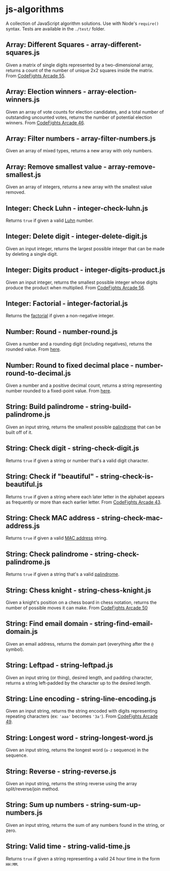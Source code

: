 # js-algorithms

A collection of JavaScript algorithm solutions. Use with Node's `require()` syntax. Tests are available in the `./test/` folder.


## Array: Different Squares - array-different-squares.js

Given a matrix of single digits represented by a two-dimensional array, returns a count of the number of unique 2x2 squares inside the matrix. From [CodeFights Arcade 55](https://app.codesignal.com/arcade).


## Array: Election winners - array-election-winners.js

Given an array of vote counts for election candidates, and a total number of outstanding uncounted votes, returns the number of potential election winners. From [CodeFights Arcade 46](https://app.codesignal.com/arcade).


## Array: Filter numbers - array-filter-numbers.js

Given an array of mixed types, returns a new array with only numbers.


## Array: Remove smallest value - array-remove-smallest.js

Given an array of integers, returns a new array with the smallest value removed.


## Integer: Check Luhn - integer-check-luhn.js

Returns `true` if given a valid [Luhn](https://en.wikipedia.org/wiki/Luhn_algorithm) number.


## Integer: Delete digit - integer-delete-digit.js

Given an input integer, returns the largest possible integer that can be made by deleting a single digit.


## Integer: Digits product - integer-digits-product.js

Given an input integer, returns the smallest possible integer whose digits produce the product when multiplied. From [CodeFights Arcade 56](https://app.codesignal.com/arcade).


## Integer: Factorial - integer-factorial.js

Returns the [factorial](https://en.wikipedia.org/wiki/Factorial) if given a non-negative integer.


## Number: Round - number-round.js

Given a number and a rounding digit (including negatives), returns the rounded value. From [here](https://stackoverflow.com/a/21323330).


## Number: Round to fixed decimal place - number-round-to-decimal.js

Given a number and a positive decimal count, returns a string representing number rounded to a fixed-point value. From [here](https://stackoverflow.com/a/21323330).


## String: Build palindrome - string-build-palindrome.js

Given an input string, returns the smallest possible [palindrome](https://en.wikipedia.org/wiki/Palindrome) that can be built off of it.


## String: Check digit - string-check-digit.js

Returns `true` if given a string or number that's a valid digit character.


## String: Check if "beautiful" - string-check-is-beautiful.js

Returns `true` if given a string where each later letter in the alphabet appears as frequently or more than each earlier letter. From [CodeFights Arcade 43](https://app.codesignal.com/arcade).


## String: Check MAC address - string-check-mac-address.js

Returns `true` if given a valid [MAC address](https://en.wikipedia.org/wiki/MAC_address) string.


## String: Check palindrome - string-check-palindrome.js

Returns `true` if given a string that's a valid [palindrome](https://en.wikipedia.org/wiki/Palindrome).


## String: Chess knight - string-chess-knight.js

Given a knight's position on a chess board in chess notation, returns the number of possible moves it can make. From [CodeFights Arcade 50](https://app.codesignal.com/arcade)


## String: Find email domain - string-find-email-domain.js

Given an email address, returns the domain part (everything after the `@` symbol).


## String: Leftpad - string-leftpad.js

Given an input string (or thing), desired length, and padding character, returns a string left-padded by the character up to the desired length.


## String: Line encoding - string-line-encoding.js

Given an input string, returns the string encoded with digits representing repeating characters (ex: `'aaa'` becomes `'3a'`). From [CodeFights Arcade 49](https://app.codesignal.com/arcade).


## String: Longest word - string-longest-word.js

Given an input string, returns the longest word (`a-z` sequence) in the sequence.


## String: Reverse - string-reverse.js

Given an input string, returns the string reverse using the array split/reverse/join method.


## String: Sum up numbers - string-sum-up-numbers.js

Given an input string, returns the sum of any numbers found in the string, or zero.


## String: Valid time - string-valid-time.js

Returns `true` if given a string representing a valid 24 hour time in the form `HH:MM`.
